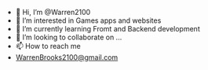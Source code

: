 - 👋 Hi, I’m @Warren2100
- 👀 I’m interested in  Games apps and websites 
- 🌱 I’m currently learning Fromt and Backend development 
- 💞️ I’m looking to collaborate on ...
- 📫 How to reach me
-  WarrenBrooks2100@gmail.com

<!---
Warren2100/Warren2100 is a ✨ special ✨ repository because its `README.md` (this file) appears on your GitHub profile.
You can click the Preview link to take a look at your changes.
--->

